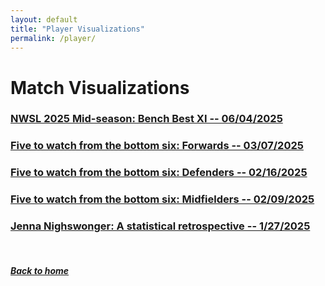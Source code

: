 ```yaml
---
layout: default
title: "Player Visualizations"
permalink: /player/
---
```


# Match Visualizations

### [NWSL 2025 Mid-season: Bench Best XI -- 06/04/2025](benchplayers.html)

### [Five to watch from the bottom six: Forwards -- 03/07/2025](forwards.html)

### [Five to watch from the bottom six: Defenders -- 02/16/2025](defenders.html)

### [Five to watch from the bottom six: Midfielders -- 02/09/2025](midfielders.html)

### [Jenna Nighswonger: A statistical retrospective -- 1/27/2025](nighswonger.html)

&nbsp;
&nbsp;
&nbsp;

##### [Back to home](https://ajsportstat.github.io/nwsl-2025)
